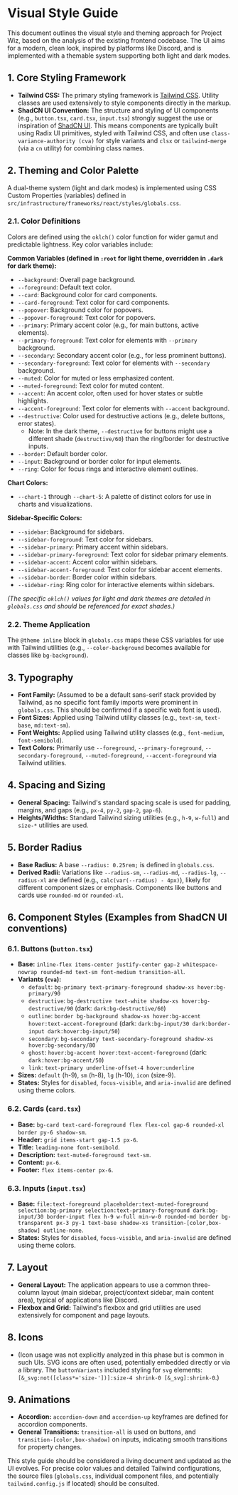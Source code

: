 # Visual Style Guide

This document outlines the visual style and theming approach for Project Wiz, based on the analysis of the existing frontend codebase. The UI aims for a modern, clean look, inspired by platforms like Discord, and is implemented with a themable system supporting both light and dark modes.

## 1. Core Styling Framework

- **Tailwind CSS:** The primary styling framework is [Tailwind CSS](https://tailwindcss.com/). Utility classes are used extensively to style components directly in the markup.
- **ShadCN UI Convention:** The structure and styling of UI components (e.g., `button.tsx`, `card.tsx`, `input.tsx`) strongly suggest the use or inspiration of [ShadCN UI](https://ui.shadcn.com/). This means components are typically built using Radix UI primitives, styled with Tailwind CSS, and often use `class-variance-authority (cva)` for style variants and `clsx` or `tailwind-merge` (via a `cn` utility) for combining class names.

## 2. Theming and Color Palette

A dual-theme system (light and dark modes) is implemented using CSS Custom Properties (variables) defined in `src/infrastructure/frameworks/react/styles/globals.css`.

### 2.1. Color Definitions

Colors are defined using the `oklch()` color function for wider gamut and predictable lightness. Key color variables include:

**Common Variables (defined in `:root` for light theme, overridden in `.dark` for dark theme):**

- `--background`: Overall page background.
- `--foreground`: Default text color.
- `--card`: Background color for card components.
- `--card-foreground`: Text color for card components.
- `--popover`: Background color for popovers.
- `--popover-foreground`: Text color for popovers.
- `--primary`: Primary accent color (e.g., for main buttons, active elements).
- `--primary-foreground`: Text color for elements with `--primary` background.
- `--secondary`: Secondary accent color (e.g., for less prominent buttons).
- `--secondary-foreground`: Text color for elements with `--secondary` background.
- `--muted`: Color for muted or less emphasized content.
- `--muted-foreground`: Text color for muted content.
- `--accent`: An accent color, often used for hover states or subtle highlights.
- `--accent-foreground`: Text color for elements with `--accent` background.
- `--destructive`: Color used for destructive actions (e.g., delete buttons, error states).
  - Note: In the dark theme, `--destructive` for buttons might use a different shade (`destructive/60`) than the ring/border for destructive inputs.
- `--border`: Default border color.
- `--input`: Background or border color for input elements.
- `--ring`: Color for focus rings and interactive element outlines.

**Chart Colors:**

- `--chart-1` through `--chart-5`: A palette of distinct colors for use in charts and visualizations.

**Sidebar-Specific Colors:**

- `--sidebar`: Background for sidebars.
- `--sidebar-foreground`: Text color for sidebars.
- `--sidebar-primary`: Primary accent within sidebars.
- `--sidebar-primary-foreground`: Text color for sidebar primary elements.
- `--sidebar-accent`: Accent color within sidebars.
- `--sidebar-accent-foreground`: Text color for sidebar accent elements.
- `--sidebar-border`: Border color within sidebars.
- `--sidebar-ring`: Ring color for interactive elements within sidebars.

_(The specific `oklch()` values for light and dark themes are detailed in `globals.css` and should be referenced for exact shades.)_

### 2.2. Theme Application

The `@theme inline` block in `globals.css` maps these CSS variables for use with Tailwind utilities (e.g., `--color-background` becomes available for classes like `bg-background`).

## 3. Typography

- **Font Family:** (Assumed to be a default sans-serif stack provided by Tailwind, as no specific font family imports were prominent in `globals.css`. This should be confirmed if a specific web font is used).
- **Font Sizes:** Applied using Tailwind utility classes (e.g., `text-sm`, `text-base`, `md:text-sm`).
- **Font Weights:** Applied using Tailwind utility classes (e.g., `font-medium`, `font-semibold`).
- **Text Colors:** Primarily use `--foreground`, `--primary-foreground`, `--secondary-foreground`, `--muted-foreground`, `--accent-foreground` via Tailwind utilities.

## 4. Spacing and Sizing

- **General Spacing:** Tailwind's standard spacing scale is used for padding, margins, and gaps (e.g., `px-4`, `py-2`, `gap-2`, `gap-6`).
- **Heights/Widths:** Standard Tailwind sizing utilities (e.g., `h-9`, `w-full`) and `size-*` utilities are used.

## 5. Border Radius

- **Base Radius:** A base `--radius: 0.25rem;` is defined in `globals.css`.
- **Derived Radii:** Variations like `--radius-sm`, `--radius-md`, `--radius-lg`, `--radius-xl` are defined (e.g., `calc(var(--radius) - 4px)`), likely for different component sizes or emphasis. Components like buttons and cards use `rounded-md` or `rounded-xl`.

## 6. Component Styles (Examples from ShadCN UI conventions)

### 6.1. Buttons (`button.tsx`)

- **Base:** `inline-flex items-center justify-center gap-2 whitespace-nowrap rounded-md text-sm font-medium transition-all`.
- **Variants (`cva`):**
  - `default`: `bg-primary text-primary-foreground shadow-xs hover:bg-primary/90`
  - `destructive`: `bg-destructive text-white shadow-xs hover:bg-destructive/90` (dark: `dark:bg-destructive/60`)
  - `outline`: `border bg-background shadow-xs hover:bg-accent hover:text-accent-foreground` (dark: `dark:bg-input/30 dark:border-input dark:hover:bg-input/50`)
  - `secondary`: `bg-secondary text-secondary-foreground shadow-xs hover:bg-secondary/80`
  - `ghost`: `hover:bg-accent hover:text-accent-foreground` (dark: `dark:hover:bg-accent/50`)
  - `link`: `text-primary underline-offset-4 hover:underline`
- **Sizes:** `default` (h-9), `sm` (h-8), `lg` (h-10), `icon` (size-9).
- **States:** Styles for `disabled`, `focus-visible`, and `aria-invalid` are defined using theme colors.

### 6.2. Cards (`card.tsx`)

- **Base:** `bg-card text-card-foreground flex flex-col gap-6 rounded-xl border py-6 shadow-sm`.
- **Header:** `grid items-start gap-1.5 px-6`.
- **Title:** `leading-none font-semibold`.
- **Description:** `text-muted-foreground text-sm`.
- **Content:** `px-6`.
- **Footer:** `flex items-center px-6`.

### 6.3. Inputs (`input.tsx`)

- **Base:** `file:text-foreground placeholder:text-muted-foreground selection:bg-primary selection:text-primary-foreground dark:bg-input/30 border-input flex h-9 w-full min-w-0 rounded-md border bg-transparent px-3 py-1 text-base shadow-xs transition-[color,box-shadow] outline-none`.
- **States:** Styles for `disabled`, `focus-visible`, and `aria-invalid` are defined using theme colors.

## 7. Layout

- **General Layout:** The application appears to use a common three-column layout (main sidebar, project/context sidebar, main content area), typical of applications like Discord.
- **Flexbox and Grid:** Tailwind's flexbox and grid utilities are used extensively for component and page layouts.

## 8. Icons

- (Icon usage was not explicitly analyzed in this phase but is common in such UIs. SVG icons are often used, potentially embedded directly or via a library. The `buttonVariants` included styling for `svg` elements: `[&_svg:not([class*='size-'])]:size-4 shrink-0 [&_svg]:shrink-0`.)

## 9. Animations

- **Accordion:** `accordion-down` and `accordion-up` keyframes are defined for accordion components.
- **General Transitions:** `transition-all` is used on buttons, and `transition-[color,box-shadow]` on inputs, indicating smooth transitions for property changes.

This style guide should be considered a living document and updated as the UI evolves. For precise color values and detailed Tailwind configurations, the source files (`globals.css`, individual component files, and potentially `tailwind.config.js` if located) should be consulted.
